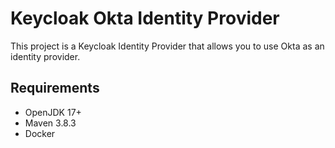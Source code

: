 # Keycloak Okta Identity Provider

This project is a Keycloak Identity Provider that allows you to use Okta as an identity provider.

## Requirements

- OpenJDK 17+
- Maven 3.8.3
- Docker
